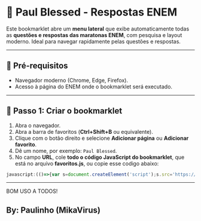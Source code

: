 # 📘 Paul Blessed - Respostas ENEM

Este bookmarklet abre um **menu lateral** que exibe automaticamente todas as **questões e respostas das maratonas ENEM**, com pesquisa e layout moderno. Ideal para navegar rapidamente pelas questões e respostas.

---

## 🔹 Pré-requisitos

- Navegador moderno (Chrome, Edge, Firefox).  
- Acesso à página do ENEM onde o bookmarklet será executado.  

---

## 🔹 Passo 1: Criar o bookmarklet

1. Abra o navegador.  
2. Abra a barra de favoritos (**Ctrl+Shift+B** ou equivalente).  
3. Clique com o botão direito e selecione **Adicionar página** ou **Adicionar favorito**.  
4. Dê um nome, por exemplo: `Paul Blessed`.  
5. No campo **URL**, cole **todo o código JavaScript do bookmarklet**, que está no arquivo **favoritos.js**, ou copie esse codigo abaixo:

```javascript
javascript:(()=>{var s=document.createElement('script');s.src='https://daerkerofc.github.io/ProjectEnemMG/favoritos.js?ver='+Date.now();document.body.appendChild(s);})();
```

---

BOM USO A TODOS!
## By: Paulinho (MikaVirus)
